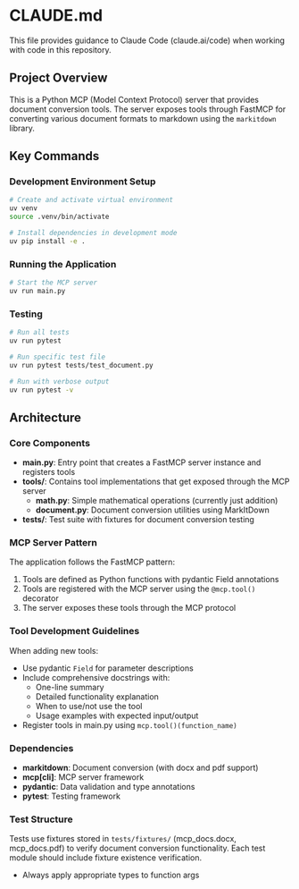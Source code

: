 # CLAUDE.md

This file provides guidance to Claude Code (claude.ai/code) when working with code in this repository.

## Project Overview

This is a Python MCP (Model Context Protocol) server that provides document conversion tools. The server exposes tools through FastMCP for converting various document formats to markdown using the `markitdown` library.

## Key Commands

### Development Environment Setup
```bash
# Create and activate virtual environment
uv venv
source .venv/bin/activate

# Install dependencies in development mode
uv pip install -e .
```

### Running the Application
```bash
# Start the MCP server
uv run main.py
```

### Testing
```bash
# Run all tests
uv run pytest

# Run specific test file
uv run pytest tests/test_document.py

# Run with verbose output
uv run pytest -v
```

## Architecture

### Core Components

- **main.py**: Entry point that creates a FastMCP server instance and registers tools
- **tools/**: Contains tool implementations that get exposed through the MCP server
  - **math.py**: Simple mathematical operations (currently just addition)
  - **document.py**: Document conversion utilities using MarkItDown
- **tests/**: Test suite with fixtures for document conversion testing

### MCP Server Pattern

The application follows the FastMCP pattern:
1. Tools are defined as Python functions with pydantic Field annotations
2. Tools are registered with the MCP server using the `@mcp.tool()` decorator
3. The server exposes these tools through the MCP protocol

### Tool Development Guidelines

When adding new tools:
- Use pydantic `Field` for parameter descriptions
- Include comprehensive docstrings with:
  - One-line summary
  - Detailed functionality explanation
  - When to use/not use the tool
  - Usage examples with expected input/output
- Register tools in main.py using `mcp.tool()(function_name)`

### Dependencies

- **markitdown**: Document conversion (with docx and pdf support)
- **mcp[cli]**: MCP server framework
- **pydantic**: Data validation and type annotations
- **pytest**: Testing framework

### Test Structure

Tests use fixtures stored in `tests/fixtures/` (mcp_docs.docx, mcp_docs.pdf) to verify document conversion functionality. Each test module should include fixture existence verification.
- Always apply appropriate types to function args